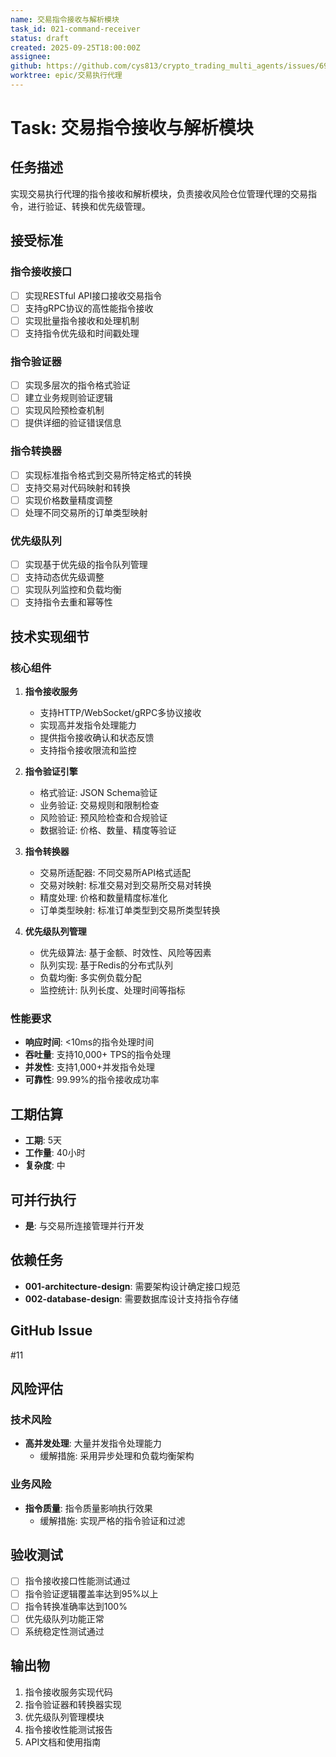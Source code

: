 ```yaml
---
name: 交易指令接收与解析模块
task_id: 021-command-receiver
status: draft
created: 2025-09-25T18:00:00Z
assignee:
github: https://github.com/cys813/crypto_trading_multi_agents/issues/69
worktree: epic/交易执行代理
---
```


# Task: 交易指令接收与解析模块

## 任务描述
实现交易执行代理的指令接收和解析模块，负责接收风险仓位管理代理的交易指令，进行验证、转换和优先级管理。

## 接受标准

### 指令接收接口
- [ ] 实现RESTful API接口接收交易指令
- [ ] 支持gRPC协议的高性能指令接收
- [ ] 实现批量指令接收和处理机制
- [ ] 支持指令优先级和时间戳处理

### 指令验证器
- [ ] 实现多层次的指令格式验证
- [ ] 建立业务规则验证逻辑
- [ ] 实现风险预检查机制
- [ ] 提供详细的验证错误信息

### 指令转换器
- [ ] 实现标准指令格式到交易所特定格式的转换
- [ ] 支持交易对代码映射和转换
- [ ] 实现价格数量精度调整
- [ ] 处理不同交易所的订单类型映射

### 优先级队列
- [ ] 实现基于优先级的指令队列管理
- [ ] 支持动态优先级调整
- [ ] 实现队列监控和负载均衡
- [ ] 支持指令去重和幂等性

## 技术实现细节

### 核心组件
1. **指令接收服务**
   - 支持HTTP/WebSocket/gRPC多协议接收
   - 实现高并发指令处理能力
   - 提供指令接收确认和状态反馈
   - 支持指令接收限流和监控

2. **指令验证引擎**
   - 格式验证: JSON Schema验证
   - 业务验证: 交易规则和限制检查
   - 风险验证: 预风险检查和合规验证
   - 数据验证: 价格、数量、精度等验证

3. **指令转换器**
   - 交易所适配器: 不同交易所API格式适配
   - 交易对映射: 标准交易对到交易所交易对转换
   - 精度处理: 价格和数量精度标准化
   - 订单类型映射: 标准订单类型到交易所类型转换

4. **优先级队列管理**
   - 优先级算法: 基于金额、时效性、风险等因素
   - 队列实现: 基于Redis的分布式队列
   - 负载均衡: 多实例负载分配
   - 监控统计: 队列长度、处理时间等指标

### 性能要求
- **响应时间**: <10ms的指令处理时间
- **吞吐量**: 支持10,000+ TPS的指令处理
- **并发性**: 支持1,000+并发指令处理
- **可靠性**: 99.99%的指令接收成功率

## 工期估算
- **工期**: 5天
- **工作量**: 40小时
- **复杂度**: 中

## 可并行执行
- **是**: 与交易所连接管理并行开发

## 依赖任务
- **001-architecture-design**: 需要架构设计确定接口规范
- **002-database-design**: 需要数据库设计支持指令存储

## GitHub Issue
#11

## 风险评估

### 技术风险
- **高并发处理**: 大量并发指令处理能力
  - 缓解措施: 采用异步处理和负载均衡架构

### 业务风险
- **指令质量**: 指令质量影响执行效果
  - 缓解措施: 实现严格的指令验证和过滤

## 验收测试
- [ ] 指令接收接口性能测试通过
- [ ] 指令验证逻辑覆盖率达到95%以上
- [ ] 指令转换准确率达到100%
- [ ] 优先级队列功能正常
- [ ] 系统稳定性测试通过

## 输出物
1. 指令接收服务实现代码
2. 指令验证器和转换器实现
3. 优先级队列管理模块
4. 指令接收性能测试报告
5. API文档和使用指南